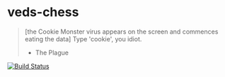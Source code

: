 # veds-chess
> [the Cookie Monster virus appears on the screen and commences eating the data] 
> Type 'cookie', you idiot.
> - The Plague

[![Build Status](https://travis-ci.org/indaplusplus/veds-chess.svg?branch=master)](https://travis-ci.org/indaplusplus/veds-chess)
